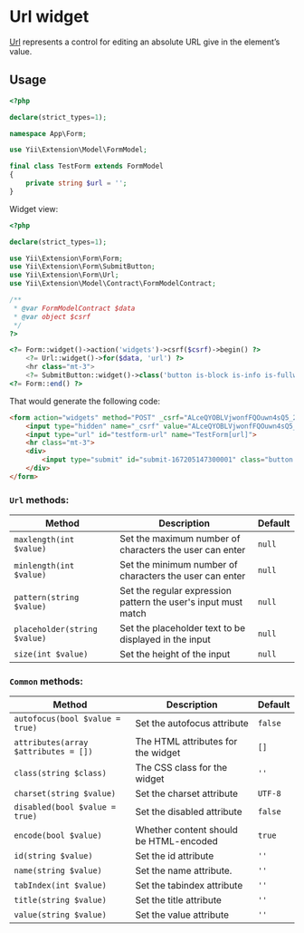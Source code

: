 # Url widget

[Url](https://www.w3.org/TR/2012/WD-html-markup-20120329/input.url.html) represents a control for editing an absolute URL give in the element’s value.

## Usage

```php
<?php

declare(strict_types=1);

namespace App\Form;

use Yii\Extension\Model\FormModel;

final class TestForm extends FormModel
{
    private string $url = '';
}
```

Widget view:

```php
<?php

declare(strict_types=1);

use Yii\Extension\Form\Form;
use Yii\Extension\Form\SubmitButton;
use Yii\Extension\Form\Url;
use Yii\Extension\Model\Contract\FormModelContract;

/**
 * @var FormModelContract $data
 * @var object $csrf
 */
?>

<?= Form::widget()->action('widgets')->csrf($csrf)->begin() ?>
    <?= Url::widget()->for($data, 'url') ?>
    <hr class="mt-3">
    <?= SubmitButton::widget()->class('button is-block is-info is-fullwidth')->value('Save') ?>
<?= Form::end() ?>
```

That would generate the following code:

```html
<form action="widgets" method="POST" _csrf="ALceQYOBLVjwonfFQOuwn4sQ5_24ofe7mvf-IkjDVhFu5FUk2-5lMqbQOPUytMf8732AreDJpMHtno1XBa4QVA==">
    <input type="hidden" name="_csrf" value="ALceQYOBLVjwonfFQOuwn4sQ5_24ofe7mvf-IkjDVhFu5FUk2-5lMqbQOPUytMf8732AreDJpMHtno1XBa4QVA==">
    <input type="url" id="testform-url" name="TestForm[url]">
    <hr class="mt-3">
    <div>
        <input type="submit" id="submit-167205147300001" class="button is-block is-info is-fullwidth" name="submit-167205147300001" value="Save">
    </div>
</form>
```

### `Url` methods:

| Method                       | Description                                                    | Default |
|------------------------------|----------------------------------------------------------------|---------|
| `maxlength(int $value)`      | Set the maximum number of characters the user can enter        | `null`  |
| `minlength(int $value)`      | Set the minimum number of characters the user can enter        | `null`  |
| `pattern(string $value)`     | Set the regular expression pattern the user's input must match | `null`  |
| `placeholder(string $value)` | Set the placeholder text to be displayed in the input          | `null`  |
| `size(int $value)`           | Set the height of the input                                    | `null`  |

### `Common` methods:

| Method                               | Description                            | Default |
|--------------------------------------|----------------------------------------|---------|
| `autofocus(bool $value = true)`      | Set the autofocus attribute            | `false` |
| `attributes(array $attributes = [])` | The HTML attributes for the widget     | `[]`    |
| `class(string $class)`               | The CSS class for the widget           | `''`    |
| `charset(string $value)`             | Set the charset attribute              | `UTF-8` |
| `disabled(bool $value = true)`       | Set the disabled attribute             | `false` |
| `encode(bool $value)`                | Whether content should be HTML-encoded | `true`  |
| `id(string $value)`                  | Set the id attribute                   | `''`    |
| `name(string $value)`                | Set the name attribute.                | `''`    |
| `tabIndex(int $value)`               | Set the tabindex attribute             | `''`    |
| `title(string $value)`               | Set the title attribute                | `''`    |
| `value(string $value)`               | Set the value attribute                | `''`    |
